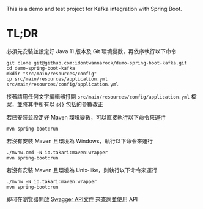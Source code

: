 This is a demo and test project for Kafka integration with Spring Boot.

# TL;DR

必須先安裝並設定好 Java 11 版本及 Git 環境變數，再依序執行以下命令

```shell script
git clone git@github.com:idontwannarock/demo-spring-boot-kafka.git
cd demo-spring-boot-kafka
mkdir "src/main/resources/config"
cp src/main/resources/application.yml src/main/resources/config/application.yml
```

接著請用任何文字編輯器打開 `src/main/resources/config/application.yml` 檔案，並將其中所有以 `${}` 包括的參數改正

若已安裝並設定好 Maven 環境變數，可以直接執行以下命令來運行

```shell script
mvn spring-boot:run
```

若沒有安裝 Maven 且環境為 Windows，執行以下命令來運行

```shell script
./mvnw.cmd -N io.takari:maven:wrapper
mvn spring-boot:run
```

若沒有安裝 Maven 且環境為 Unix-like，則執行以下命令來運行

```shell script
./mvnw -N io.takari:maven:wrapper
mvn spring-boot:run
```

即可在瀏覽器開啟 [Swagger API文件](http://localhost:8080/swagger-ui.html#/) 來查詢並使用 API
